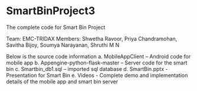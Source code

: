 # SmartBinProject3
The complete code for Smart Bin Project

Team: EMC-TRIDAX
Members: Shwetha Ravoor, Priya Chandramohan, Savitha Bijoy, Soumya Narayanan, Shruthi M N

Below is the source code information
a. MobileAppClient – Android code for mobile app
b. Appengine-python-flask-master – Server code for the smart bin
c. Smartbin_db1.sql – imported sql database
d. SmartBin.pptx - Presentation for Smart Bin
e. Videos - Complete demo and implementation details of the mobile app and smart bin server

